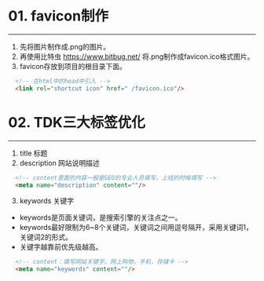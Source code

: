 # 01. favicon制作
---
1. 先将图片制作成.png的图片。
2. 再使用比特虫 https://www.bitbug.net/ 将.png制作成favicon.ico格式图片。
3. favicon存放到项目的根目录下面。
```html
  <!-- 在html中的head中引入 -->
  <link rel="shortcut icon" href=" /favicon.ico"/> 
```
# 02. TDK三大标签优化
---
1. title 标题
2. description 网站说明描述
```html
  <!-- content里面的内容一般是SEO的专业人员填写，上线的时候填写 -->
  <meta name="description" content=""/>
```
3. keywords 关键字
- keywords是页面关键词，是搜索引擎的关注点之一。
- keywords最好限制为6~8个关键词，关键词之间用逗号隔开，采用关键词1，关键词2的形式。
- 关键字越靠前优先级越高。
```html
  <!-- content：填写网站关键字。网上购物，手机，存储卡 -->
  <meta name="keywords" content=""/>
```
